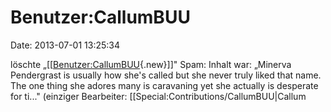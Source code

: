 Benutzer:CallumBUU
==================

Date: 2013-07-01 13:25:34

löschte
„\[\[[Benutzer:CallumBUU](http://www.yacy-websearch.net/wiki/index.php?title=Benutzer:CallumBUU&action=edit&redlink=1 "Benutzer:CallumBUU (Seite nicht vorhanden)"){.new}\]\]"
Spam: Inhalt war: „Minerva Pendergrast is usually how she\'s called but
she never truly liked that name. The one thing she adores many is
caravaning yet she actually is desperate for ti..." (einziger
Bearbeiter: \[\[Special:Contributions/CallumBUU\|Callum
